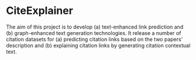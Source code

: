 # CiteExplainer
The aim of this project is to develop (a) text-enhanced link prediction and (b) graph-enhanced text generation technologies. It release a number of citation datasets for (a) predicting citation links based on the two papers' description and (b) explaining citation links by generating citation contextual text.
